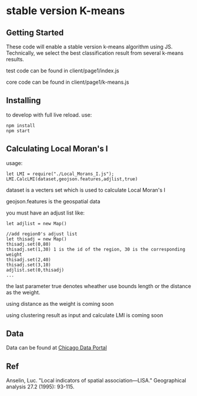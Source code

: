 # stable version K-means


## Getting Started

These code will enable a stable version k-means algorithm using JS. Technically, we select the best classification result from several k-means results.

test code can be found in client/page1/index.js

core code can be found in client/page1/k-means.js

## Installing
to develop with full live reload. use:
```
npm install
npm start 
```

## Calculating Local Moran's I
usage:


```
let LMI = require("./Local_Morans_I.js");
LMI.CalcLMI(dataset,geojson.features,adjlist,true)
```
dataset is a vecters set which is used to calculate Local Moran's I

geojson.features is the geospatial data

you must have an adjust list like:
```
let adjlist = new Map()

//add region0's adjust list
let thisadj = new Map()
thisadj.set(0,80) 
thisadj.set(1,30) 1 is the id of the region, 30 is the corresponding weight
thisadj.set(2,40)
thisadj.set(3,10)
adjlist.set(0,thisadj)
...
```

the last parameter true denotes wheather use bounds length or the distance as the weight.

using distance as the weight is coming soon

using clustering result as input and calculate LMI is coming soon

## Data
Data can be found at [Chicago Data Portal](https://data.cityofchicago.org/)  

## Ref
Anselin, Luc. "Local indicators of spatial association—LISA." Geographical analysis 27.2 (1995): 93-115.